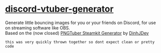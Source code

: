# [discord-vtuber-generator](https://naokoaf.github.io/discord-vtuber-generator)
Generate little bouncing images for you or your friends on Discord, for use on streaming software like OBS.  
Based on the (now closed) [PNGTuber Steamkit Generator](https://dinhjdev.github.io/PNGTuber-Streamkit-Generator/) by [DinhJDev](https://github.com/DinhJDev)  

`this was very quickly thrown together so dont expect clean or pretty code`  